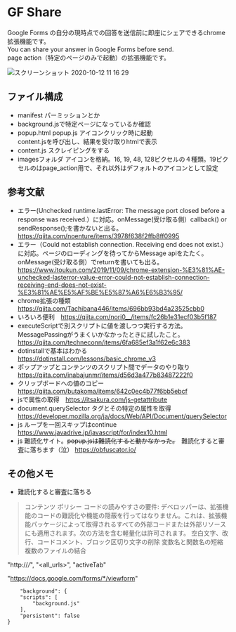 # GF Share
Google Forms の自分の現時点での回答を送信前に即座にシェアできるchrome拡張機能です。  
You can share your answer in Google Forms before send.  
page action（特定のページのみで起動）の拡張機能です。

![スクリーンショット 2020-10-12 11 16 29](https://user-images.githubusercontent.com/56382189/95698274-667edc00-0c7c-11eb-977c-0d0d2480a156.png)

## ファイル構成
* manifest パーミッションとか
* background.jsで特定ページになっているか確認
* popup.html popup.js アイコンクリック時に起動  
content.jsを呼び出し、結果を受け取りhtmlで表示
* content.js スクレイピングをする
* imagesフォルダ アイコンを格納。16, 19, 48, 128ピクセルの４種類。19ピクセルのはpage_action用で、それ以外はデフォルトのアイコンとして設定  

## 参考文献
* エラー(Unchecked runtime.lastError: The message port closed before a response was received.）に対応。onMessage(受け取る側）callback() or sendResponse();を書かないと出る。 https://qiita.com/noenture/items/3978f638f2ffb8ff0995
* エラー（Could not establish connection. Receiving end does not exist.）に対応。ページのローディングを待ってからMessage apiをたたく。onMessage(受け取る側）でreturnを書いても出る。https://www.itoukun.com/2019/11/09/chrome-extension-%E3%81%AE-unchecked-lasterror-value-error-could-not-establish-connection-receiving-end-does-not-exist-%E3%81%AE%E5%AF%BE%E5%87%A6%E6%B3%95/
* chrome拡張の種類 https://qiita.com/Tachibana446/items/696bb93bd4a23525cbb0
* いろいろ便利　https://qiita.com/nori0__/items/fc26b1e31ecf03b5f187
* executeScriptで別スクリプトに値を渡しつつ実行する方法。MessagePassingがうまくいかなかったときに試したこと。https://qiita.com/techneconn/items/6fa685ef3a1f62e6c383
* dotinstallで基本はわかる　https://dotinstall.com/lessons/basic_chrome_v3
* ポップアップとコンテンツのスクリプト間でデータのやり取り https://qiita.com/inabajunmr/items/d56d3a477b83487222f0
* クリップボードへの値のコピー https://qiita.com/butakoma/items/642c0ec4b77f6bb5ebcf
* jsで属性の取得　https://itsakura.com/js-getattribute
* document.querySelector タグとその特定の属性を取得 https://developer.mozilla.org/ja/docs/Web/API/Document/querySelector
* js ループを一回スキップはcontinue https://www.javadrive.jp/javascript/for/index10.html
* js 難読化サイト。~~popup.jsは難読化すると動かなかった。~~　難読化すると審査に落ちます（泣） https://obfuscator.io/

## その他メモ
* 難読化すると審査に落ちる
>コンテンツ ポリシー
>コードの読みやすさの要件:
>デベロッパーは、拡張機能のコードの難読化や機能の隠蔽を行ってはなりません。これは、拡張機能パッケージによって取得されるすべての外部コードまたは外部リソースにも適用されます。次の方法を含む軽量化は許可されます。
>空白文字、改行、コードコメント、ブロック区切り文字の削除
>変数名と関数名の短縮
>複数のファイルの結合

"http://*/*", "<all_urls>", "activeTab"

 "https://docs.google.com/forms/*/viewform"

        "background": {
        "scripts": [
            "background.js"
        ],
        "persistent": false
    }
